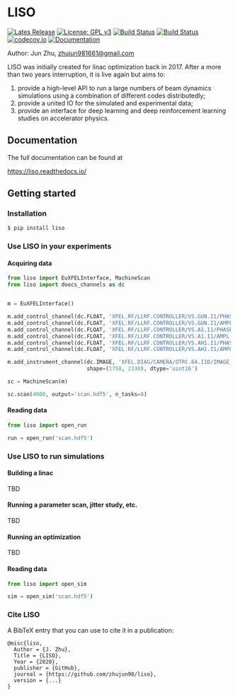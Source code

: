 # LISO

[![Lates Release](https://img.shields.io/github/v/release/zhujun98/liso)](https://github.com/zhujun98/liso/releases)
[![License: GPL v3](https://img.shields.io/badge/License-GPL%20v3-blue.svg)](https://www.gnu.org/licenses/gpl-3.0)
[![Build Status](https://travis-ci.com/zhujun98/liso.svg?branch=master)](https://travis-ci.com/zhujun98/liso)
[![Build Status](https://dev.azure.com/zhujun981661/zhujun981661/_apis/build/status/zhujun98.liso?branchName=master)](https://dev.azure.com/zhujun981661/zhujun981661/_build/latest?definitionId=1&branchName=master)
[![codecov.io](https://codecov.io/github/zhujun98/liso/coverage.svg?branch=master)](https://codecov.io/github/zhujun98/liso?branch=master)
[![Documentation](https://img.shields.io/readthedocs/liso)](https://liso.readthedocs.io/en/latest/)

Author: Jun Zhu, zhujun981661@gmail.com

LISO was initially created for linac optimization back in 2017. After a more than two years interruption, 
it is live again but aims to:

1. provide a high-level API to run a large numbers of beam dynamics simulations using a combination
of different codes distributedly; 
2. provide a united IO for the simulated and experimental data;
3. provide an interface for deep learning and deep reinforcement learning studies on accelerator physics.

## Documentation

The full documentation can be found at 

https://liso.readthedocs.io/

## Getting started

### Installation

```sh
$ pip install liso
```

### Use LISO in your experiments

#### Acquiring data

```py
from liso import EuXFELInterface, MachineScan
from liso import doocs_channels as dc


m = EuXFELInterface()

m.add_control_channel(dc.FLOAT, 'XFEL.RF/LLRF.CONTROLLER/VS.GUN.I1/PHASE.SAMPLE')
m.add_control_channel(dc.FLOAT, 'XFEL.RF/LLRF.CONTROLLER/VS.GUN.I1/AMPL.SAMPLE')
m.add_control_channel(dc.FLOAT, 'XFEL.RF/LLRF.CONTROLLER/VS.A1.I1/PHASE.SAMPLE')
m.add_control_channel(dc.FLOAT, 'XFEL.RF/LLRF.CONTROLLER/VS.A1.I1/AMPL.SAMPLE')
m.add_control_channel(dc.FLOAT, 'XFEL.RF/LLRF.CONTROLLER/VS.AH1.I1/PHASE.SAMPLE')
m.add_control_channel(dc.FLOAT, 'XFEL.RF/LLRF.CONTROLLER/VS.AH1.I1/AMPL.SAMPLE')

m.add_instrument_channel(dc.IMAGE, 'XFEL.DIAG/CAMERA/OTRC.64.I1D/IMAGE_EXT_ZMQ',
                         shape=(1750, 2330), dtype='uint16')

sc = MachineScan(m)

sc.scan(4000, output='scan.hdf5', n_tasks=8)
```

#### Reading data

```py
from liso import open_run

run = open_run('scan.hdf5')
```

### Use LISO to run simulations

#### Building a linac

TBD

#### Running a parameter scan, jitter study, etc.

TBD

#### Running an optimization

TBD

#### Reading data

```py
from liso import open_sim

sim = open_sim('scan.hdf5')
```

### Cite LISO

A BibTeX entry that you can use to cite it in a publication:

    @misc{liso,
      Author = {J. Zhu},
      Title = {LISO},
      Year = {2020},
      publisher = {GitHub},
      journal = {https://github.com/zhujun98/liso},
      version = {...}
    }
